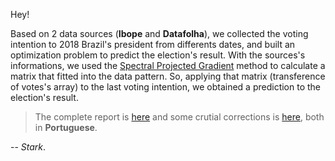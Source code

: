 Hey!

Based on 2 data sources (**Ibope** and **Datafolha**), we collected the voting intention to 2018 Brazil's president
from differents dates, and built an optimization problem to predict the election's result. With the sources's informations,
we used the [Spectral Projected Gradient](fortran-programs/elections/subrotspg.for) method to calculate a matrix that fitted
into the data pattern. So, applying that matrix (transference of votes's array) to the last voting intention, we obtained a prediction to the election's result. 

> The complete report is [here](https://www.overleaf.com/read/vdzhmrgpdcnv) and some crutial corrections is
[here](https://www.overleaf.com/read/jhbmnnpjvfvs), both in **Portuguese**.

--
*Stark*.
